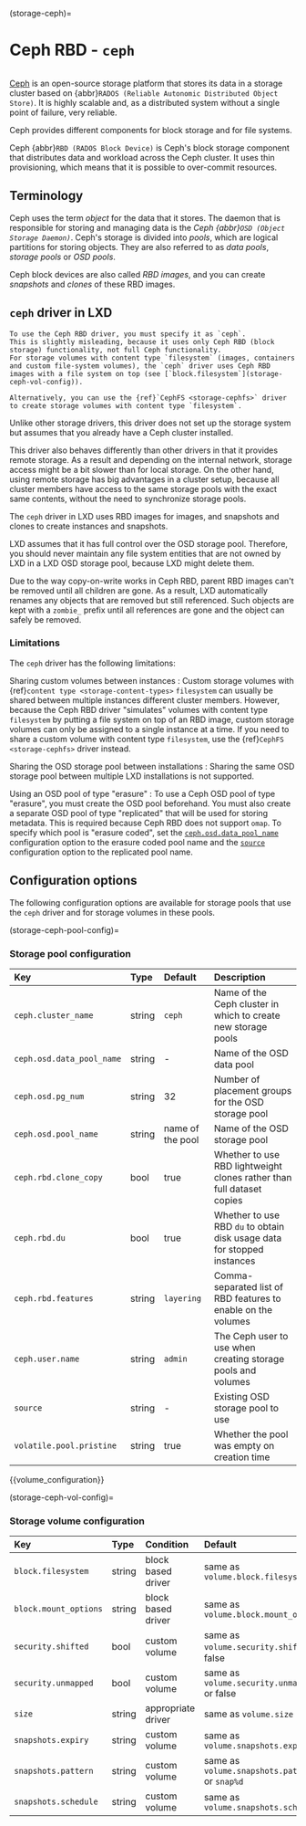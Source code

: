 (storage-ceph)=
# Ceph RBD - `ceph`

<!-- Include start Ceph intro -->

```{youtube} https://youtube.com/watch?v=kVLGbvRU98A
```

[Ceph](https://ceph.io/) is an open-source storage platform that stores its data in a storage cluster based on {abbr}`RADOS (Reliable Autonomic Distributed Object Store)`.
It is highly scalable and, as a distributed system without a single point of failure, very reliable.

Ceph provides different components for block storage and for file systems.
<!-- Include end Ceph intro -->

Ceph {abbr}`RBD (RADOS Block Device)` is Ceph's block storage component that distributes data and workload across the Ceph cluster.
It uses thin provisioning, which means that it is possible to over-commit resources.

## Terminology

<!-- Include start Ceph terminology -->
Ceph uses the term *object* for the data that it stores.
The daemon that is responsible for storing and managing data is the *Ceph {abbr}`OSD (Object Storage Daemon)`*.
Ceph's storage is divided into *pools*, which are logical partitions for storing objects.
They are also referred to as *data pools*, *storage pools* or *OSD pools*.
<!-- Include end Ceph terminology -->

Ceph block devices are also called *RBD images*, and you can create *snapshots* and *clones* of these RBD images.

## `ceph` driver in LXD

```{note}
To use the Ceph RBD driver, you must specify it as `ceph`.
This is slightly misleading, because it uses only Ceph RBD (block storage) functionality, not full Ceph functionality.
For storage volumes with content type `filesystem` (images, containers and custom file-system volumes), the `ceph` driver uses Ceph RBD images with a file system on top (see [`block.filesystem`](storage-ceph-vol-config)).

Alternatively, you can use the {ref}`CephFS <storage-cephfs>` driver to create storage volumes with content type `filesystem`.
```
<!-- Include start Ceph driver cluster -->
Unlike other storage drivers, this driver does not set up the storage system but assumes that you already have a Ceph cluster installed.
<!-- Include end Ceph driver cluster -->

<!-- Include start Ceph driver remote -->
This driver also behaves differently than other drivers in that it provides remote storage.
As a result and depending on the internal network, storage access might be a bit slower than for local storage.
On the other hand, using remote storage has big advantages in a cluster setup, because all cluster members have access to the same storage pools with the exact same contents, without the need to synchronize storage pools.
<!-- Include end Ceph driver remote -->

The `ceph` driver in LXD uses RBD images for images, and snapshots and clones to create instances and snapshots.

<!-- Include start Ceph driver control -->
LXD assumes that it has full control over the OSD storage pool.
Therefore, you should never maintain any file system entities that are not owned by LXD in a LXD OSD storage pool, because LXD might delete them.
<!-- Include end Ceph driver control -->

Due to the way copy-on-write works in Ceph RBD, parent RBD images can't be removed until all children are gone.
As a result, LXD automatically renames any objects that are removed but still referenced.
Such objects are kept with a  `zombie_` prefix until all references are gone and the object can safely be removed.

### Limitations

The `ceph` driver has the following limitations:

Sharing custom volumes between instances
: Custom storage volumes with {ref}`content type <storage-content-types>` `filesystem` can usually be shared between multiple instances different cluster members.
  However, because the Ceph RBD driver "simulates" volumes with content type `filesystem` by putting a file system on top of an RBD image, custom storage volumes can only be assigned to a single instance at a time.
  If you need to share a custom volume with content type `filesystem`, use the {ref}`CephFS <storage-cephfs>` driver instead.

Sharing the OSD storage pool between installations
: Sharing the same OSD storage pool between multiple LXD installations is not supported.

Using an OSD pool of type "erasure"
: To use a Ceph OSD pool of type "erasure", you must create the OSD pool beforehand.
  You must also create a separate OSD pool of type "replicated" that will be used for storing metadata.
  This is required because Ceph RBD does not support `omap`.
  To specify which pool is "erasure coded", set the [`ceph.osd.data_pool_name`](storage-ceph-pool-config) configuration option to the erasure coded pool name and the [`source`](storage-ceph-pool-config) configuration option to the replicated pool name.

## Configuration options

The following configuration options are available for storage pools that use the `ceph` driver and for storage volumes in these pools.

(storage-ceph-pool-config)=
### Storage pool configuration
Key                           | Type                          | Default                                 | Description
:--                           | :---                          | :------                                 | :----------
`ceph.cluster_name`           | string                        | `ceph`                                  | Name of the Ceph cluster in which to create new storage pools
`ceph.osd.data_pool_name`     | string                        | -                                       | Name of the OSD data pool
`ceph.osd.pg_num`             | string                        | 32                                      | Number of placement groups for the OSD storage pool
`ceph.osd.pool_name`          | string                        | name of the pool                        | Name of the OSD storage pool
`ceph.rbd.clone_copy`         | bool                          | true                                    | Whether to use RBD lightweight clones rather than full dataset copies
`ceph.rbd.du`                 | bool                          | true                                    | Whether to use RBD `du` to obtain disk usage data for stopped instances
`ceph.rbd.features`           | string                        | `layering`                              | Comma-separated list of RBD features to enable on the volumes
`ceph.user.name`              | string                        | `admin`                                 | The Ceph user to use when creating storage pools and volumes
`source`                      | string                        | -                                       | Existing OSD storage pool to use
`volatile.pool.pristine`      | string                        | true                                    | Whether the pool was empty on creation time

{{volume_configuration}}

(storage-ceph-vol-config)=
### Storage volume configuration
Key                     | Type      | Condition                 | Default                                        | Description
:--                     | :---      | :--------                 | :------                                        | :----------
`block.filesystem`      | string    | block based driver        | same as `volume.block.filesystem`              | {{block_filesystem}}
`block.mount_options`   | string    | block based driver        | same as `volume.block.mount_options`           | Mount options for block devices
`security.shifted`      | bool      | custom volume             | same as `volume.security.shifted` or false     | {{enable_ID_shifting}}
`security.unmapped`     | bool      | custom volume             | same as `volume.security.unmapped` or false    | Disable ID mapping for the volume
`size`                  | string    | appropriate driver        | same as `volume.size`                          | Size/quota of the storage volume
`snapshots.expiry`      | string    | custom volume             | same as `volume.snapshots.expiry`              | {{snapshot_expiry_format}}
`snapshots.pattern`     | string    | custom volume             | same as `volume.snapshots.pattern` or `snap%d` | {{snapshot_pattern_format}}
`snapshots.schedule`    | string    | custom volume             | same as `volume.snapshots.schedule`            | {{snapshot_schedule_format}}
